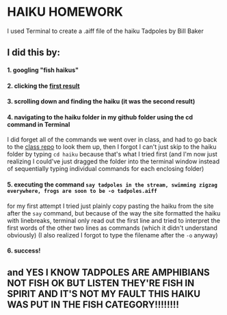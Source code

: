 # HAIKU HOMEWORK
I used Terminal to create a .aiff file of the haiku Tadpoles by Bill Baker
## I did this by:
#### 1. googling "fish haikus"
#### 2. clicking the [first result](https://www.poetrysoup.com/poems/haiku/fish)
#### 3. scrolling down and finding the haiku (it was the second result)
#### 4. navigating to the haiku folder in my github folder using the cd command in Terminal
I did forget all of the commands we went over in class, and had to go back to the [class repo](https://github.com/rdwrome/261fa25/tree/main/01Git%26Shell) to look them up, then I forgot I can't just skip to the haiku folder by typing `cd haiku` because that's what I tried first (and I'm now just realizing I could've just dragged the folder into the terminal window instead of sequentially typing individual commands for each enclosing folder)
#### 5. executing the command `say tadpoles in the stream, swimming zigzag everywhere, frogs are soon to be -o tadpoles.aiff`
for my first attempt I tried just plainly copy pasting the haiku from the site after the `say` command, but because of the way the site formatted the haiku with linebreaks, terminal only read out the first line and tried to interpret the first words of the other two lines as commands (which it didn't understand obviously) (I also realized I forgot to type the filename after the `-o` anyway)
#### 6. success!
## and YES I KNOW TADPOLES ARE AMPHIBIANS NOT FISH OK BUT LISTEN THEY'RE FISH IN SPIRIT AND IT'S NOT MY FAULT THIS HAIKU WAS PUT IN THE FISH CATEGORY!!!!!!!!
